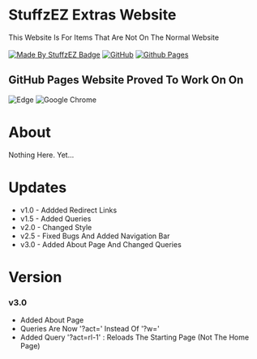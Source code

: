 # StuffzEZ Extras Website
This Website Is For Items That Are Not On The Normal Website
<br>
<br>
[![Made By StuffzEZ Badge](https://img.shields.io/badge/StuffzEZ-Made_By?label=Made%20By&labelColor=blue&color=orange)](https://bit.ly/m/StuffzEZ)
[![GitHub](https://img.shields.io/badge/github-%23121011.svg?style=for-the-badge&logo=github&logoColor=white)](https://github.com/StuffzEZ/stuffzez.github.io)
[![Github Pages](https://img.shields.io/badge/github%20pages-121013?style=for-the-badge&logo=github&logoColor=white)](https://stuffzez.github.io)

## GitHub Pages Website Proved To Work On On
![Edge](https://img.shields.io/badge/Edge-0078D7?style=for-the-badge&logo=Microsoft-edge&logoColor=white)
![Google Chrome](https://img.shields.io/badge/Google%20Chrome-4285F4?style=for-the-badge&logo=GoogleChrome&logoColor=white)

## 

# About
Nothing Here. Yet...

# Updates
- v1.0 - Addded Redirect Links
- v1.5 - Added Queries
- v2.0 - Changed Style
- v2.5 - Fixed Bugs And Added Navigation Bar
- v3.0 - Added About Page And Changed Queries

# Version

### v3.0
- Added About Page
- Queries Are Now '?act=' Instead Of '?w='
- Added Query '?act=rl-1' : Reloads The Starting Page (Not The Home Page)
